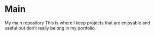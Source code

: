 # Main
My main repository
This is where I keep projects that are enjoyable and useful but don't really belong in my portfolio.
